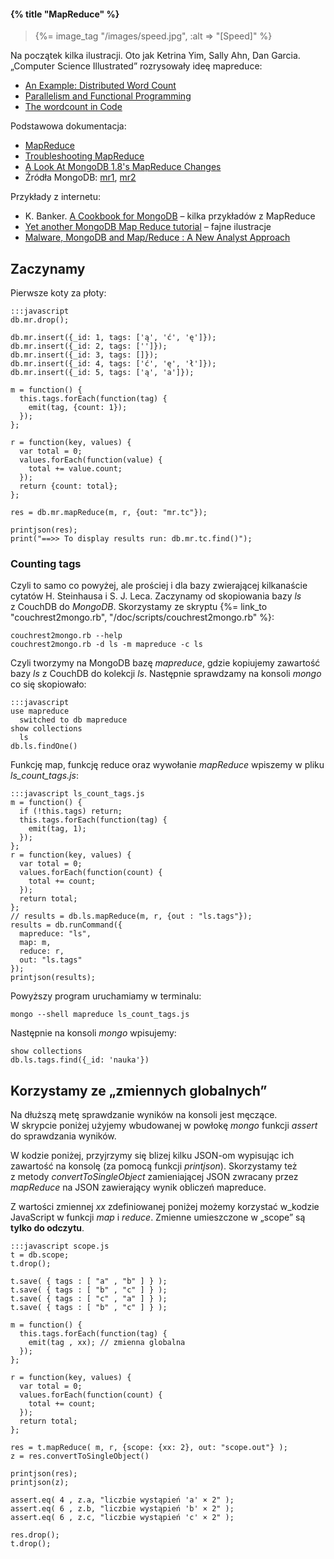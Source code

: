 #### {% title "MapReduce" %}

<blockquote>
 {%= image_tag "/images/speed.jpg", :alt => "[Speed]" %}
</blockquote>

Na początek kilka ilustracji. Oto jak
Ketrina Yim, Sally Ahn, Dan Garcia. „Computer Science Illustrated”
rozrysowały ideę mapreduce:

* [An Example: Distributed Word Count](http://csillustrated.berkeley.edu/PDFs/mapreduce-example.pdf)
* [Parallelism and Functional Programming](http://csillustrated.berkeley.edu/PDFs/mapreduce.pdf)
* [The wordcount in Code](http://csillustrated.berkeley.edu/PDFs/mapreduce-code.pdf)

Podstawowa dokumentacja:

* [MapReduce](http://www.mongodb.org/display/DOCS/MapReduce)
* [Troubleshooting MapReduce](http://www.mongodb.org/display/DOCS/Troubleshooting+MapReduce)
* [A Look At MongoDB 1.8's MapReduce Changes](http://blog.evilmonkeylabs.com/2011/01/27/MongoDB-1_8-MapReduce/)
* Źródła MongoDB: [mr1](https://github.com/mongodb/mongo/blob/master/jstests/mr1.js),
  [mr2](https://github.com/mongodb/mongo/blob/master/jstests/mr2.js)

Przykłady z internetu:

* K. Banker. [A Cookbook for MongoDB](http://cookbook.mongodb.org/index.html) –
  kilka przykładów z MapReduce
* [Yet another MongoDB Map Reduce tutorial](http://www.mongovue.com/2010/11/03/yet-another-mongodb-map-reduce-tutorial/) –
  fajne ilustracje
* [Malware, MongoDB and Map/Reduce : A New Analyst Approach](http://blog.9bplus.com/malware-mongodb-and-mapreduce-a-new-analyst-a)

## Zaczynamy

Pierwsze koty za płoty:

    :::javascript
    db.mr.drop();

    db.mr.insert({_id: 1, tags: ['ą', 'ć', 'ę']});
    db.mr.insert({_id: 2, tags: ['']});
    db.mr.insert({_id: 3, tags: []});
    db.mr.insert({_id: 4, tags: ['ć', 'ę', 'ł']});
    db.mr.insert({_id: 5, tags: ['ą', 'a']});

    m = function() {
      this.tags.forEach(function(tag) {
        emit(tag, {count: 1});
      });
    };

    r = function(key, values) {
      var total = 0;
      values.forEach(function(value) {
        total += value.count;
      });
      return {count: total};
    };

    res = db.mr.mapReduce(m, r, {out: "mr.tc"});

    printjson(res);
    print("==>> To display results run: db.mr.tc.find()");


### Counting tags

Czyli to samo co powyżej, ale prościej i dla bazy zwierającej
kilkanaście cytatów H. Steinhausa i S. J. Leca. Zaczynamy od
skopiowania bazy *ls* z CouchDB do *MongoDB*.
Skorzystamy ze skryptu
{%= link_to "couchrest2mongo.rb", "/doc/scripts/couchrest2mongo.rb" %}:

    couchrest2mongo.rb --help
    couchrest2mongo.rb -d ls -m mapreduce -c ls

Czyli tworzymy na MongoDB bazę *mapreduce*, gdzie kopiujemy zawartość bazy
*ls* z CouchDB do kolekcji *ls*. Następnie sprawdzamy na konsoli
*mongo* co się skopiowało:

    :::javascript
    use mapreduce
      switched to db mapreduce
    show collections
      ls
    db.ls.findOne()

Funkcję map, funkcję reduce oraz wywołanie *mapReduce*
wpiszemy w pliku *ls_count_tags.js*:

    :::javascript ls_count_tags.js
    m = function() {
      if (!this.tags) return;
      this.tags.forEach(function(tag) {
        emit(tag, 1);
      });
    };
    r = function(key, values) {
      var total = 0;
      values.forEach(function(count) {
        total += count;
      });
      return total;
    };
    // results = db.ls.mapReduce(m, r, {out : "ls.tags"});
    results = db.runCommand({
      mapreduce: "ls",
      map: m,
      reduce: r,
      out: "ls.tags"
    });
    printjson(results);

Powyższy program uruchamiamy w terminalu:

    mongo --shell mapreduce ls_count_tags.js

Następnie na konsoli *mongo* wpisujemy:

    show collections
    db.ls.tags.find({_id: 'nauka'})


## Korzystamy ze „zmiennych globalnych”

Na dłuższą metę sprawdzanie wyników na konsoli jest męczące.
W skrypcie poniżej użyjemy wbudowanej w powłokę *mongo* funkcji
*assert* do sprawdzania wyników.

W kodzie poniżej, przyjrzymy się blizej kilku JSON-om
wypisując ich zawartość na konsolę (za pomocą funkcji *printjson*).
Skorzystamy też z metody *convertToSingleObject* zamieniającej
JSON zwracany przez *mapReduce* na JSON zawierający
wynik obliczeń mapreduce.

Z wartości zmiennej *xx* zdefiniowanej poniżej możemy korzystać
w_kodzie JavaScript w funkcji *map* i *reduce*. Zmienne umieszczone
w „scope” są **tylko do odczytu**.

    :::javascript scope.js
    t = db.scope;
    t.drop();

    t.save( { tags : [ "a" , "b" ] } );
    t.save( { tags : [ "b" , "c" ] } );
    t.save( { tags : [ "c" , "a" ] } );
    t.save( { tags : [ "b" , "c" ] } );

    m = function() {
      this.tags.forEach(function(tag) {
        emit(tag , xx); // zmienna globalna
      });
    };

    r = function(key, values) {
      var total = 0;
      values.forEach(function(count) {
        total += count;
      });
      return total;
    };

    res = t.mapReduce( m, r, {scope: {xx: 2}, out: "scope.out"} );
    z = res.convertToSingleObject()

    printjson(res);
    printjson(z);

    assert.eq( 4 , z.a, "liczbie wystąpień 'a' × 2" );
    assert.eq( 6 , z.b, "liczbie wystąpień 'b' × 2" );
    assert.eq( 6 , z.c, "liczbie wystąpień 'c' × 2" );

    res.drop();
    t.drop();
